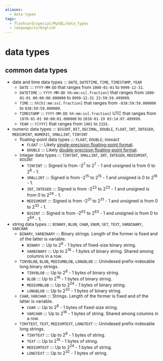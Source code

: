 ```yaml
---
aliases:
  - data types
tags:
  - flashcard/special/MySQL/data_types
  - language/in/English
---
```


# data types

## common data types

- date and time data types ::: `DATE`, `DATETIME`, `TIME`, `TIMESTAMP`, `YEAR` <!--SR:!2025-01-24,339,310!2025-02-13,394,330-->
  - `DATE` ::: `YYYY-MM-DD` that ranges from `1000-01-01` to `9999-12-31`. <!--SR:!2025-01-04,364,330!2024-03-14,98,290-->
  - `DATETIME` ::: `YYYY-MM-DD hh:mm:ss[.fraction]` that ranges from `1000-01-01 00:00:00.000000` to `9999-12-31 23:59:59.499999`. <!--SR:!2025-03-10,411,330!2024-03-22,67,270-->
  - `TIME` ::: `hh[h]:mm:ss[.fraction]` that ranges from `-838:59:59.000000` to `838:59:59.000000`. <!--SR:!2025-03-31,431,330!2024-06-19,100,210-->
  - `TIMESTAMP` ::: `YYYY-MM-DD hh:mm:ss[.fraction]` UTC that ranges from `1970-01-01 00:00:01.000000` to `2038-01-19 03:14:07.499999`. <!--SR:!2024-11-21,328,330!2024-04-06,34,150-->
  - `YEAR` ::: `Y[YYY]` that ranges from `1901` to `2155`. <!--SR:!2025-01-04,363,330!2024-05-17,120,290-->
- numeric data types ::: `BIGINT`, `BIT`, `DECIMAL`, `DOUBLE`, `FLOAT`, `INT`, `INTEGER`, `MEDIUMINT`, `NUMERIC`, `SMALLINT`, `TINYINT` <!--SR:!2025-03-29,415,330!2024-04-14,134,270-->
  - floating-point data types ::: `FLOAT`, `DOUBLE`; inexact <!--SR:!2025-04-01,432,330!2025-05-20,457,330-->
    - `FLOAT` ::: Likely [single-precision floating-point format](../../general/single-precision%20floating-point%20format.md). <!--SR:!2025-05-21,458,330!2025-04-13,427,330-->
    - `DOUBLE` ::: Likely [double-precision floating-point format](../../general/double-precision%20floating-point%20format.md). <!--SR:!2024-11-28,334,330!2025-04-29,440,330-->
  - integer data types ::: `TINYINT`, `SMALLINT`, `INT`, `INTEGER`, `MEDIUMINT`, `BIGINT` <!--SR:!2025-01-09,368,330!2025-03-09,410,330-->
    - `TINYINT` ::: Signed is from -2<sup>7</sup> to 2<sup>7</sup> - 1 and unsigned is from 0 to 2<sup>8</sup> - 1. <!--SR:!2024-10-03,269,310!2025-03-01,407,330-->
    - `SMALLINT` ::: Signed is from -2<sup>15</sup> to 2<sup>15</sup> - 1 and unsigned is 0 to 2<sup>16</sup> - 1. <!--SR:!2025-02-27,405,330!2024-12-31,361,330-->
    - `INT`, `INTEGER` ::: Signed is from -2<sup>23</sup> to 2<sup>23</sup> - 1 and unsigned is from 0 to 2<sup>24</sup> - 1. <!--SR:!2025-04-08,422,330!2024-07-07,196,290-->
    - `MEDIUMINT` ::: Signed is from -2<sup>31</sup> to 2<sup>31</sup> - 1 and unsigned is from 0 to 2<sup>32</sup> - 1. <!--SR:!2024-09-07,201,290!2025-01-28,381,330-->
    - `BIGINT` ::: Signed is from -2<sup>63</sup> to 2<sup>63</sup> - 1 and unsigned is from 0 to 2<sup>64</sup> - 1. <!--SR:!2024-09-26,277,310!2025-04-06,422,330-->
- string data types ::: `BINARY`, `BLOB`, `CHAR`, `ENUM`, `SET`, `TEXT`, `VARBINARY`, `VARCHAR` <!--SR:!2024-10-20,281,310!2024-08-05,205,290-->
  - `BINARY`, `VARBINARY` ::: Binary strings. Length of the former is fixed and of the latter is variable. <!--SR:!2024-12-13,346,330!2025-05-16,454,330-->
    - `BINARY` ::: Up to 2<sup>8</sup> - 1 bytes of fixed-size binary string. <!--SR:!2025-02-18,398,330!2025-01-21,376,330-->
    - `VARBINARY` ::: Up to 2<sup>16</sup> - 1 bytes of binary string. Shared among columns in a row. <!--SR:!2025-02-28,406,330!2025-01-06,325,310-->
  - `TINYBLOB`, `BLOB`, `MEDIUMBLOB`, `LONGBLOB` ::: Unindexed prefix-indexable long binary strings. <!--SR:!2025-04-05,421,330!2025-03-08,409,330-->
    - `TINYBLOB` ::: Up to 2<sup>8</sup> - 1 bytes of binary string. <!--SR:!2024-08-30,243,310!2025-03-28,414,330-->
    - `BLOB` ::: Up to 2<sup>16</sup> - 1 bytes of binary string. <!--SR:!2025-04-12,426,330!2025-02-23,402,330-->
    - `MEDIUMBLOB` ::: Up to 2<sup>24</sup> - 1 bytes of binary string. <!--SR:!2024-09-12,253,310!2025-01-31,385,330-->
    - `LONGBLOB` ::: Up to 2<sup>32</sup> - 1 bytes of binary string. <!--SR:!2024-07-11,135,290!2024-09-30,266,310-->
  - `CHAR`, `VARCHAR` ::: Strings. Length of the former is fixed and of the latter is variable. <!--SR:!2025-02-12,393,330!2024-12-02,299,310-->
    - `CHAR` ::: Up to 2<sup>8</sup> - 1 bytes of fixed-size string. <!--SR:!2024-12-09,342,330!2024-10-01,268,310-->
    - `VARCHAR` ::: Up to 2<sup>16</sup> - 1 bytes of string. Shared among columns in a row. <!--SR:!2025-03-27,428,330!2025-04-18,432,330-->
  - `TINYTEXT`, `TEXT`, `MEDIUMTEXT`, `LONGTEXT` ::: Unindexed prefix-indexable long strings. <!--SR:!2024-10-08,271,310!2024-10-26,286,310-->
    - `TINYTEXT` ::: Up to 2<sup>8</sup> - 1 bytes of string. <!--SR:!2024-09-07,192,310!2025-03-23,424,330-->
    - `TEXT` ::: Up to 2<sup>16</sup> - 1 bytes of string. <!--SR:!2024-05-07,116,290!2025-04-25,437,330-->
    - `MEDIUMTEXT` ::: Up to 2<sup>24</sup> - 1 bytes of string. <!--SR:!2025-02-22,401,330!2024-12-08,341,330-->
    - `LONGTEXT` ::: Up to 2<sup>32</sup> - 1 bytes of string. <!--SR:!2024-06-14,182,290!2024-04-16,56,290-->
